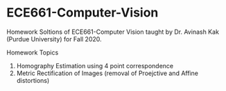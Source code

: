 # ECE661-Computer-Vision

Homework Soltions of ECE661-Computer Vision taught by Dr. Avinash Kak (Purdue University) for Fall 2020.

Homework Topics
1. Homography Estimation using 4 point correspondence
2. Metric Rectification of Images (removal of Proejctive and Affine distortions)
